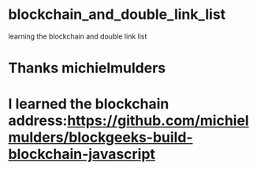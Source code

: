# blockchain_and_double_link_list
learning the blockchain and double link list

# Thanks michielmulders
# I learned the blockchain address:https://github.com/michielmulders/blockgeeks-build-blockchain-javascript


